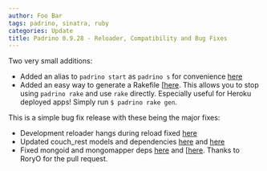 ```yaml
---
author: Foo Bar
tags: padrino, sinatra, ruby
categories: Update
title: Padrino 0.9.28 - Reloader, Compatibility and Bug Fixes
---
```


Two very small additions:

- Added an alias to `padrino start` as `padrino s` for convenience
  [here](https://github.com/padrino/padrino-framework/commit/ef47900afffc1ff0743fc3aa723639efd4975d06)
- Added an easy way to generate a Rakefile
  [[here](https://github.com/padrino/padrino-framework/commit/81e54b116d54ee791ccd44e7156ee4156f16034c]). This allows
  you to stop using `padrino rake` and use `rake` directly.  Especially useful for Heroku deployed apps! Simply run `$
  padrino rake gen`.


This is a simple bug fix release with these being the major fixes:


- Development reloader hangs during reload fixed
  [here](https://github.com/padrino/padrino-framework/commit/054c2795600d2ce7e220dd1cef2cbe2755b273d2)
- Updated couch_rest models and dependencies
  [here](https://github.com/padrino/padrino-framework/commit/d6d053965511fb170cf5befc89bbeeefa7cd24e9) and
  [here](https://github.com/padrino/padrino-framework/commit/a836741cf6017ae955f90d44a743c4a0b226e1d7)
- Fixed mongoid and mongomapper deps
  [here](https://github.com/padrino/padrino-framework/commit/e5cff99646e50b6f44d1bb7b07e63090a688b551) and
  [[here](https://github.com/padrino/padrino-framework/commit/ff320862bfbf76ff3c46e70aa519672039ad1604]). Thanks to
  RoryO for the pull request.

